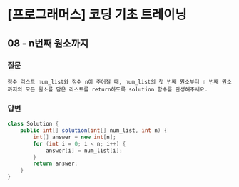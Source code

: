 
# [프로그래머스] 코딩 기초 트레이닝

## 08 -  n번째 원소까지


### 질문
```
정수 리스트 num_list와 정수 n이 주어질 때, num_list의 첫 번째 원소부터 n 번째 원소까지의 모든 원소를 담은 리스트를 return하도록 solution 함수를 완성해주세요.
```

### 답변
```java
class Solution {
    public int[] solution(int[] num_list, int n) {
        int[] answer = new int[n];
        for (int i = 0; i < n; i++) {
            answer[i] = num_list[i];
        }
        return answer;
    }
}
```
